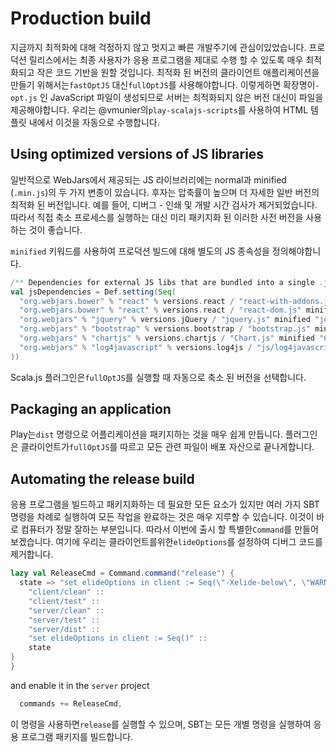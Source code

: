 # Production build

지금까지 최적화에 대해 걱정하지 않고 멋지고 빠른 개발주기에 관심이있었습니다. 프로덕션 릴리스에서는 최종 사용자가 응용 프로그램을 제대로 수행 할 수 있도록 매우 최적화되고 작은 코드 기반을 원할 것입니다. 최적화 된 버전의 클라이언트 애플리케이션을 만들기 위해서는`fastOptJS` 대신`fullOptJS`를 사용해야합니다. 이렇게하면 확장명이`-opt.js` 인 JavaScript 파일이 생성되므로 서버는 최적화되지 않은 버전 대신이 파일을 제공해야합니다. 우리는 @vmunier의`play-scalajs-scripts`를 사용하여 HTML 템플릿 내에서 이것을 자동으로 수행합니다.

## Using optimized versions of JS libraries

일반적으로 WebJars에서 제공되는 JS 라이브러리에는 normal과 minified (`.min.js`)의 두 가지 변종이 있습니다. 후자는 압축률이 높으며 더 자세한 일반 버전의 최적화 된 버전입니다. 예를 들어, 디버그 - 인쇄 및 개발 시간 검사가 제거되었습니다. 따라서 직접 축소 프로세스를 실행하는 대신 미리 패키지화 된 이러한 사전 버전을 사용하는 것이 좋습니다.

`minified` 키워드를 사용하여 프로덕션 빌드에 대해 별도의 JS 종속성을 정의해야합니다.

```scala
/** Dependencies for external JS libs that are bundled into a single .js file according to dependency order */
val jsDependencies = Def.setting(Seq(
  "org.webjars.bower" % "react" % versions.react / "react-with-addons.js" minified "react-with-addons.min.js" commonJSName "React",
  "org.webjars.bower" % "react" % versions.react / "react-dom.js" minified "react-dom.min.js" dependsOn "react-with-addons.js" commonJSName "ReactDOM",
  "org.webjars" % "jquery" % versions.jQuery / "jquery.js" minified "jquery.min.js",
  "org.webjars" % "bootstrap" % versions.bootstrap / "bootstrap.js" minified "bootstrap.min.js" dependsOn "jquery.js",
  "org.webjars" % "chartjs" % versions.chartjs / "Chart.js" minified "Chart.min.js",
  "org.webjars" % "log4javascript" % versions.log4js / "js/log4javascript_uncompressed.js" minified "js/log4javascript.js"
))
```

Scala.js 플러그인은`fullOptJS`를 실행할 때 자동으로 축소 된 버전을 선택합니다.

## Packaging an application

Play는`dist` 명령으로 어플리케이션을 패키지하는 것을 매우 쉽게 만듭니다. 플러그인은 클라이언트가`fullOptJS`를 따르고 모든 관련 파일이 배포 자산으로 끝나게합니다.

## Automating the release build

응용 프로그램을 빌드하고 패키지화하는 데 필요한 모든 요소가 있지만 여러 가지 SBT 명령을 차례로 실행하여 모든 작업을 완료하는 것은 매우 지루할 수 있습니다. 이것이 바로 컴퓨터가 정말 잘하는 부분입니다. 따라서 이번에 출시 할 특별한`Command`를 만들어 보겠습니다. 여기에 우리는 클라이언트를위한`elideOptions`를 설정하여 디버그 코드를 제거합니다.

```scala
lazy val ReleaseCmd = Command.command("release") {
  state => "set elideOptions in client := Seq(\"-Xelide-below\", \"WARNING\")" ::
    "client/clean" ::
    "client/test" ::
    "server/clean" ::
    "server/test" ::
    "server/dist" ::
    "set elideOptions in client := Seq()" ::
    state
}
}
```

and enable it in the `server` project

```scala
  commands += ReleaseCmd,
```

이 명령을 사용하면`release`를 실행할 수 있으며, SBT는 모든 개별 명령을 실행하여 응용 프로그램 패키지를 빌드합니다.
